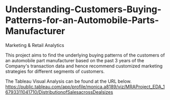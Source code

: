 # Understanding-Customers-Buying-Patterns-for-an-Automobile-Parts-Manufacturer

Marketing & Retail Analytics

This project aims to find the underlying buying patterns of the customers of an automobile part manufacturer based on the past 3 years of the Company's transaction data and hence recommend customized marketing strategies for different segments of customers.

The Tableau Visual Analysis can be found at the URL below.
https://public.tableau.com/app/profile/monica.a8189/viz/MRAProject_EDA_16793311041710/DistributionofSalesacrossDealsizes
